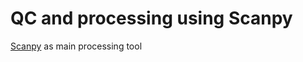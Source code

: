 # QC and processing using Scanpy

[Scanpy](https://scanpy.readthedocs.io/en/stable/) as main processing tool

